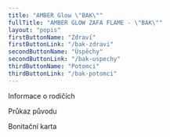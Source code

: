 ```yaml
---
title: "AMBER Glow \"BAK\""
fullTitle: "AMBER GLOW ZAFA FLAME - \"BAK\""
layout: "popis"
firstButtonName: "Zdraví"
firstButtonLink: "/bak-zdravi"
secondButtonName: "Úspěchy"
secondButtonLink: "/bak-uspechy"
thirdButtonName: "Potomci"
thirdButtonLink: "/bak-potomci"
---
```


Informace o rodičích

Průkaz původu

Bonitační karta

